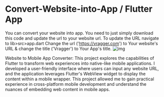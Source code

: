 # Convert-Website-into-App / Flutter App
You can convert your website into app. You need to just simply download this code and update the url to your website url.
To update the URL navigate to lib>src>app.dart 
Change the url ('https://vragger.com') to Your website's URL & change the title ('Vragger') to Your App's title.
![img](https://user-images.githubusercontent.com/56409021/118314543-ea9a8a00-b511-11eb-9afb-0fefad353ca0.png)


Website to Mobile App Converter: This project explores the capabilities of Flutter to transform web experiences into native-like mobile applications. I developed a user-friendly interface where users can input any website URL, and the application leverages Flutter's WebView widget to display the content within a mobile wrapper. This project allowed me to gain practical experience in cross-platform mobile development and understand the nuances of embedding web content in mobile apps.
